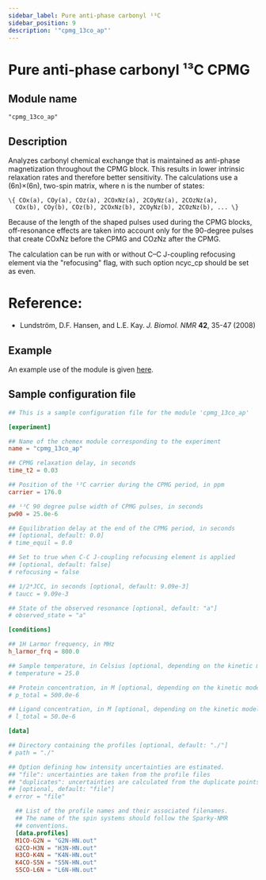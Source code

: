 ```yaml
---
sidebar_label: Pure anti-phase carbonyl ¹³C
sidebar_position: 9
description: '"cpmg_13co_ap"'
---
```


# Pure anti-phase carbonyl ¹³C CPMG

## Module name

`"cpmg_13co_ap"`

## Description

Analyzes carbonyl chemical exchange that is maintained as anti-phase
magnetization throughout the CPMG block. This results in lower intrinsic
relaxation rates and therefore better sensitivity. The calculations use a
(6n)×(6n), two-spin matrix, where n is the number of states:

    \{ COx(a), COy(a), COz(a), 2COxNz(a), 2COyNz(a), 2COzNz(a),
      COx(b), COy(b), COz(b), 2COxNz(b), 2COyNz(b), 2COzNz(b), ... \}

Because of the length of the shaped pulses used during the CPMG blocks,
off-resonance effects are taken into account only for the 90-degree pulses that
create COxNz before the CPMG and COzNz after the CPMG.

The calculation can be run with or without C–C J-coupling refocusing element via
the "refocusing" flag, with such option ncyc_cp should be set as even.

# Reference:

-   Lundström, D.F. Hansen, and L.E. Kay. _J. Biomol. NMR_ **42**, 35-47 (2008)

## Example

An example use of the module is given
[here](https://github.com/gbouvignies/chemex/tree/master/examples/Experiments/CPMG_13CO_AP/).

## Sample configuration file

```toml title="experiment.toml"
## This is a sample configuration file for the module 'cpmg_13co_ap'

[experiment]

## Name of the chemex module corresponding to the experiment
name = "cpmg_13co_ap"

## CPMG relaxation delay, in seconds
time_t2 = 0.03

## Position of the ¹³C carrier during the CPMG period, in ppm
carrier = 176.0

## ¹³C 90 degree pulse width of CPMG pulses, in seconds
pw90 = 25.0e-6

## Equilibration delay at the end of the CPMG period, in seconds
## [optional, default: 0.0]
# time_equil = 0.0

## Set to true when C-C J-coupling refocusing element is applied
## [optional, default: false]
# refocusing = false

## 1/2*JCC, in seconds [optional, default: 9.09e-3]
# taucc = 9.09e-3

## State of the observed resonance [optional, default: "a"]
# observed_state = "a"

[conditions]

## 1H Larmor frequency, in MHz
h_larmor_frq = 800.0

## Sample temperature, in Celsius [optional, depending on the kinetic model]
# temperature = 25.0

## Protein concentration, in M [optional, depending on the kinetic model]
# p_total = 500.0e-6

## Ligand concentration, in M [optional, depending on the kinetic model]
# l_total = 50.0e-6

[data]

## Directory containing the profiles [optional, default: "./"]
# path = "./"

## Option defining how intensity uncertainties are estimated.
## "file": uncertainties are taken from the profile files
## "duplicates": uncertainties are calculated from the duplicate points
## [optional, default: "file"]
# error = "file"

  ## List of the profile names and their associated filenames.
  ## The name of the spin systems should follow the Sparky-NMR
  ## conventions.
  [data.profiles]
  M1CO-G2N = "G2N-HN.out"
  G2CO-H3N = "H3N-HN.out"
  H3CO-K4N = "K4N-HN.out"
  K4CO-S5N = "S5N-HN.out"
  S5CO-L6N = "L6N-HN.out"
```
